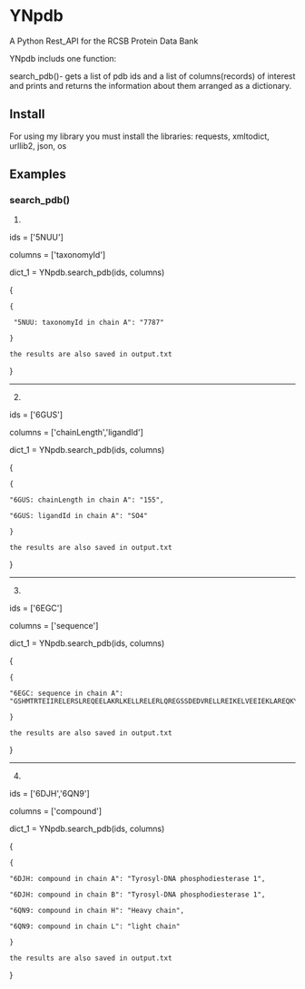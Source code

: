 # YNpdb
A Python Rest_API for the RCSB Protein Data Bank

YNpdb includs one function:

search_pdb()- gets a list of pdb ids and a list of columns(records) of interest 
                 and prints and returns the information about them arranged as a dictionary.
                
## Install
For using my library you must install the libraries: requests, xmltodict, urllib2, json, os
## Examples
### search_pdb()

1.

ids = ['5NUU']

columns = ['taxonomyId']

dict_1 = YNpdb.search_pdb(ids, columns) 

{

    {

     "5NUU: taxonomyId in chain A": "7787"
    
    }

    the results are also saved in output.txt

}

-----------------------------
2.

ids = ['6GUS']

columns = ['chainLength','ligandId']

dict_1 = YNpdb.search_pdb(ids, columns)

{

    {

    "6GUS: chainLength in chain A": "155",
    
    "6GUS: ligandId in chain A": "SO4"
    
    }

    the results are also saved in output.txt
    
}

-----------------------------
3.

ids = ['6EGC']

columns = ['sequence']

dict_1 = YNpdb.search_pdb(ids, columns)

{

    {

    "6EGC: sequence in chain A":         "GSHMTRTEIIRELERSLREQEELAKRLKELLRELERLQREGSSDEDVRELLREIKELVEEIEKLAREQKYLVEELKRQQGPPGNEIIRELERSLREQEELAKRLKELLRELERLQREGSSDEDVRELLREIKELVEEIEKLAREQKYLVEELKRQD"

    }

    the results are also saved in output.txt

}

------------------------------
4.

ids = ['6DJH','6QN9']

columns = ['compound']

dict_1 = YNpdb.search_pdb(ids, columns)

{

    {

    "6DJH: compound in chain A": "Tyrosyl-DNA phosphodiesterase 1",
    
    "6DJH: compound in chain B": "Tyrosyl-DNA phosphodiesterase 1",
    
    "6QN9: compound in chain H": "Heavy chain",
    
    "6QN9: compound in chain L": "light chain"
    
    }

    the results are also saved in output.txt

}
